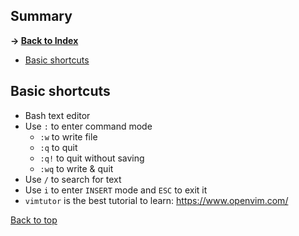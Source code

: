 ## Summary

**-> [Back to Index](./README.md)**

* [Basic shortcuts](#basic-shortcuts)

## Basic shortcuts

- Bash text editor
- Use `:` to enter command mode
  - `:w` to write file
  - `:q` to quit
  - `:q!` to quit without saving
  - `:wq` to write & quit
- Use `/` to search for text
- Use `i` to enter `INSERT` mode and `ESC` to exit it
- `vimtutor` is the best tutorial to learn: https://www.openvim.com/

[Back to top](#summary)